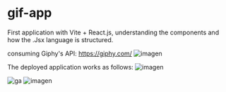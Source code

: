 # gif-app
First application with Vite + React.js, understanding the components and how the .Jsx language is structured. 

consuming Giphy's API: https://giphy.com/
![imagen](https://github.com/alxs2997/gif-app/assets/98421465/e016d647-ce52-4bc0-b73c-f059ca171d2c)

The deployed application works as follows:
![imagen](https://github.com/alxs2997/gif-app/assets/98421465/70dea97b-f06e-4682-992e-9cc951eaaca3)

![ga](https://github.com/alxs2997/gif-app/assets/98421465/40aff410-22ce-4c15-a94a-7b2c17c05bbd)
![imagen](https://github.com/alxs2997/gif-app/assets/98421465/93635d11-4faa-4f4b-8dd7-82551314e328)
